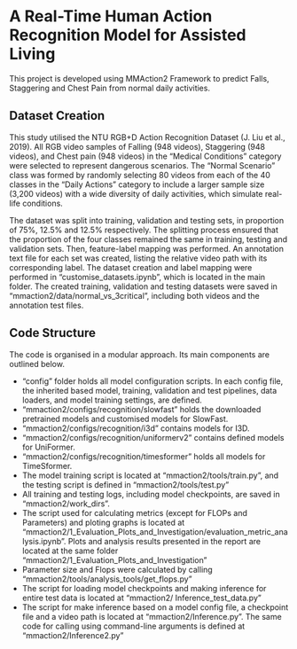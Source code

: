 
# A Real-Time Human Action Recognition Model for Assisted Living

This project is developed using MMAction2 Framework to predict Falls, Staggering and Chest Pain from normal daily activities. 

##	Dataset Creation
This study utilised the NTU RGB+D Action Recognition Dataset (J. Liu et al., 2019). All RGB video samples of Falling (948 videos), Staggering (948 videos), and Chest pain (948 videos) in the “Medical Conditions” category were selected to represent dangerous scenarios. The “Normal Scenario” class was formed by randomly selecting 80 videos from each of the 40 classes in the “Daily Actions” category to include a larger sample size (3,200 videos) with a wide diversity of daily activities, which simulate real-life conditions. 


The dataset was split into training, validation and testing sets, in proportion of 75%, 12.5% and 12.5% respectively. The splitting process ensured that the proportion of the four classes remained the same in training, testing and validation sets. Then, feature-label mapping was performed. An annotation text file for each set was created, listing the relative video path with its corresponding label. The dataset creation and label mapping were performed in “customise_datasets.ipynb”, which is located in the main folder. The created training, validation and testing datasets were saved in “mmaction2/data/normal_vs_3critical”, including both videos and the annotation test files. 


##	Code Structure
The code is organised in a modular approach. Its main components are outlined below.
- “config” folder holds all model configuration scripts. In each config file, the inherited based model, training, validation and test pipelines, data loaders, and model training settings, are defined. 
-	“mmaction2/configs/recognition/slowfast” holds the downloaded pretrained models and customised models for SlowFast. 
-	“mmaction2/configs/recognition/i3d”  contains models for I3D. 
-	“mmaction2/configs/recognition/uniformerv2” contains defined models for UniFormer.
-	 “mmaction2/configs/recognition/timesformer” holds all models for TimeSformer.
-	The model training script is located at “mmaction2/tools/train.py”, and the testing script is defined in “mmaction2/tools/test.py”
-	All training and testing logs, including model checkpoints, are saved in “mmaction2/work_dirs”. 
-	The script used for calculating metrics (except for FLOPs and Parameters) and ploting graphs is located at “mmaction2/1_Evaluation_Plots_and_Investigation/evaluation_metric_analysis.ipynb”. Plots and analysis results presented in the report are located at the same folder “mmaction2/1_Evaluation_Plots_and_Investigation”
-	Parameter size and Flops were calculated by calling “mmaction2/tools/analysis_tools/get_flops.py”
-	The script for loading model checkpoints and making inference for entire test data is located at “mmaction2/ Inference_test_data.py”
-	The script for make inference based on a model config file, a checkpoint file and a video path is located at “mmaction2/Inference.py”. The same code for calling using command-line arguments is defined at “mmaction2/Inference2.py”


